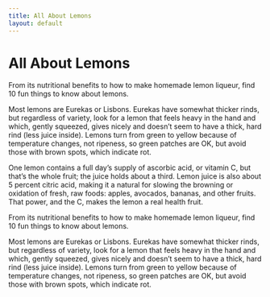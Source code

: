 ```yaml
---
title: All About Lemons
layout: default
---
```


# All About Lemons

From its nutritional benefits to how to make homemade lemon liqueur, find 10 fun things to know about lemons.

Most lemons are Eurekas or Lisbons. Eurekas have somewhat thicker rinds, but regardless of variety, look for a lemon that feels heavy in the hand and which, gently squeezed, gives nicely and doesn’t seem to have a thick, hard rind (less juice inside). Lemons turn from green to yellow because of temperature changes, not ripeness, so green patches are OK, but avoid those with brown spots, which indicate rot.

One lemon contains a full day’s supply of ascorbic acid, or vitamin C, but that’s the whole fruit; the juice holds about a third. Lemon juice is also about 5 percent citric acid, making it a natural for slowing the browning or oxidation of fresh, raw foods: apples, avocados, bananas, and other fruits. That power, and the C, makes the lemon a real health fruit.

From its nutritional benefits to how to make homemade lemon liqueur, find 10 fun things to know about lemons.

Most lemons are Eurekas or Lisbons. Eurekas have somewhat thicker rinds, but regardless of variety, look for a lemon that feels heavy in the hand and which, gently squeezed, gives nicely and doesn’t seem to have a thick, hard rind (less juice inside). Lemons turn from green to yellow because of temperature changes, not ripeness, so green patches are OK, but avoid those with brown spots, which indicate rot.